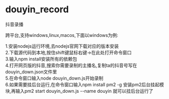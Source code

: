 # douyin_record
抖音录播

跨平台,支持windows,linux,macos,下面以windows为例:  

1.安装nodejs运行环境,去nodejs官网下载对应的版本安装  
2.下载源代码到本地,按住shift键鼠标右键->在此处打开命令窗口  
3.输入npm install安装所有的依赖包  
4.打开网页版的抖音,搜索你需要录制的主播名,复制ta的抖音号写在douyin_down.json文件里  
5.在命令窗口输入node douyin_down.js开始录制  
6.如果需要挂后台运行,在命令窗口输入npm install pm2 -g 安装pm2后台挂起模块,再输入pm2 start douyin_down.js --name douyin 就可以挂后台运行了  

